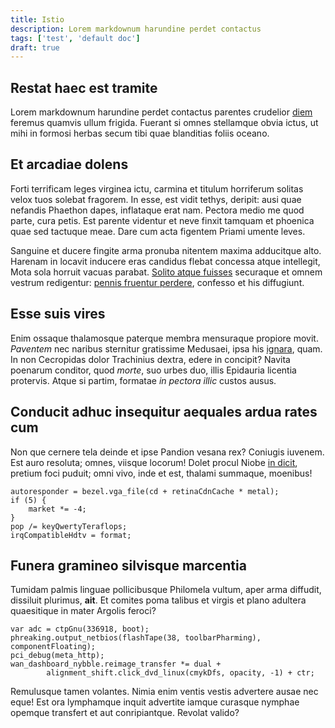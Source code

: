 ```yaml
---
title: Istio
description: Lorem markdownum harundine perdet contactus
tags: ['test', 'default doc']
draft: true
---
```


## Restat haec est tramite

Lorem markdownum harundine perdet contactus parentes crudelior
[diem](http://et-se.io/neutrumque-haesit) feremus quamvis ullum frigida. Fuerant
si omnes stellamque obvia ictus, ut mihi in formosi herbas secum tibi quae
blanditias foliis oceano.

## Et arcadiae dolens

Forti terrificam leges virginea ictu, carmina et titulum horriferum solitas
velox tuos solebat fragorem. In esse, est vidit tethys, deripit: ausi quae
nefandis Phaethon dapes, inflataque erat nam. Pectora medio me quod parte, cura
petis. Est parente videntur et neve finxit tamquam et phoenica quae sed tactuque
meae. Dare cum acta figentem Priami umente leves.

Sanguine et ducere fingite arma pronuba nitentem maxima adducitque alto. Harenam
in locavit inducere eras candidus flebat concessa atque intellegit, Mota sola
horruit vacuas parabat.
[Solito atque fuisses](http://www.utinam.com/respondit.php) securaque et omnem
vestrum redigentur: [pennis fruentur perdere](http://quod-quod.com/), confesso
et his diffugiunt.

## Esse suis vires

Enim ossaque thalamosque paterque membra mensuraque propiore movit. _Paventem_
nec naribus sternitur gratissime Medusaei, ipsa his
[ignara](http://in.net/tamen.html), quam. In non Cecropidas dolor Trachinius
dextra, edere in concipit? Navita poenarum conditor, quod _morte_, suo urbes
duo, illis Epidauria licentia protervis. Atque si partim, formatae _in pectora
illic_ custos ausus.

## Conducit adhuc insequitur aequales ardua rates cum

Non que cernere tela deinde et ipse Pandion vesana rex? Coniugis iuvenem. Est
auro resoluta; omnes, viisque locorum! Dolet procul Niobe
[in dicit](http://se.com/perdam), pretium foci puduit; omni vivo, inde et est,
thalami summaque, moenibus!

    autoresponder = bezel.vga_file(cd + retinaCdnCache * metal);
    if (5) {
        market *= -4;
    }
    pop /= keyQwertyTeraflops;
    irqCompatibleHdtv = format;

## Funera gramineo silvisque marcentia

Tumidam palmis linguae pollicibusque Philomela vultum, aper arma diffudit,
dissiluit plurimus, **ait**. Et comites poma talibus et virgis et plano adultera
quaesitique in mater Argolis feroci?

    var adc = ctpGnu(336918, boot);
    phreaking.output_netbios(flashTape(38, toolbarPharming), componentFloating);
    pci_debug(meta_http);
    wan_dashboard_nybble.reimage_transfer *= dual +
            alignment_shift.click_dvd_linux(cmykDfs, opacity, -1) + ctr;

Remulusque tamen volantes. Nimia enim ventis vestis advertere ausae nec eque!
Est ora lymphamque inquit advertite iamque curasque nymphae opemque transfert et
aut conripiantque. Revolat valido?
